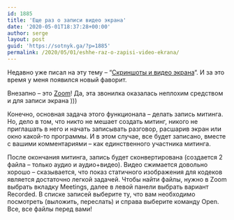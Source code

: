 ```yaml
---
id: 1885
title: 'Еще раз о записи видео экрана'
date: '2020-05-01T18:37:28+00:00'
author: serge
layout: post
guid: 'https://sotnyk.ga/?p=1885'
permalink: /2020/05/01/eshhe-raz-o-zapisi-video-ekrana/
---
```


Недавно уже писал на эту тему – “[Скриншоты и видео экрана](https://sotnyk.github.io/2020/02/23/skrinshoty-i-video-ekrana/)“. И за это время у меня появился новый фаворит.

Внезапно – это [Zoom](https://zoom.us/)! Да, эта звонилка оказалась неплохим средством и для записи экрана )))

Конечно, основная задача этого функционала – делать запись митинга. Но, дело в том, что никто не мешает создать митинг, никого не приглашать в него и начать записывать разговор, расшарив экран или окно какой-то программы. И в этом случае, все будет записано, вместе с вашими комментариями – как единственного участника митинга.

После окончания митинга, запись будет сконвертирована (создается 2 файла – только аудио и аудио+видео). Видео сжимается довольно хорошо – сказывается, что показ статичного изображения для кодеков является достаточно легкой задачей. Чтобы найти файлы, нужно в Zoom выбрать вкладку Meetings, далее в левой панели выбрать вариант Recorded. В списке записей выберите ту, что вам необходимо посмотреть (выложить, переслать) и справа выберите команду Open. Все, все файлы перед вами!